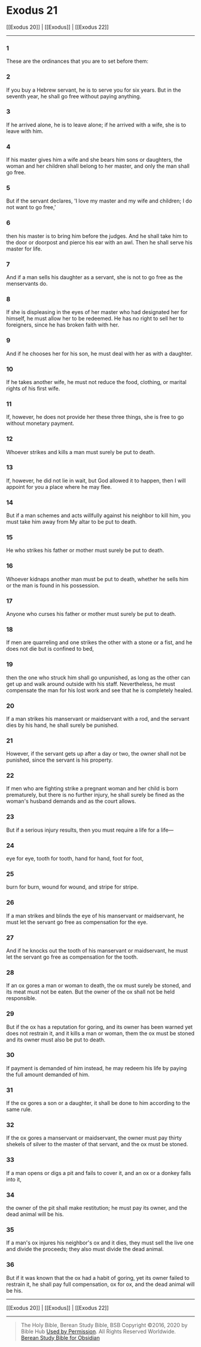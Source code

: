 # Exodus 21

[[Exodus 20]] | [[Exodus]] | [[Exodus 22]]

---

### 1
These are the ordinances that you are to set before them:

### 2
If you buy a Hebrew servant, he is to serve you for six years. But in the seventh year, he shall go free without paying anything.

### 3
If he arrived alone, he is to leave alone; if he arrived with a wife, she is to leave with him.

### 4
If his master gives him a wife and she bears him sons or daughters, the woman and her children shall belong to her master, and only the man shall go free.

### 5
But if the servant declares, 'I love my master and my wife and children; I do not want to go free,'

### 6
then his master is to bring him before the judges. And he shall take him to the door or doorpost and pierce his ear with an awl. Then he shall serve his master for life.

### 7
And if a man sells his daughter as a servant, she is not to go free as the menservants do.

### 8
If she is displeasing in the eyes of her master who had designated her for himself, he must allow her to be redeemed. He has no right to sell her to foreigners, since he has broken faith with her.

### 9
And if he chooses her for his son, he must deal with her as with a daughter.

### 10
If he takes another wife, he must not reduce the food, clothing, or marital rights of his first wife.

### 11
If, however, he does not provide her these three things, she is free to go without monetary payment.

### 12
Whoever strikes and kills a man must surely be put to death.

### 13
If, however, he did not lie in wait, but God allowed it to happen, then I will appoint for you a place where he may flee.

### 14
But if a man schemes and acts willfully against his neighbor to kill him, you must take him away from My altar to be put to death.

### 15
He who strikes his father or mother must surely be put to death.

### 16
Whoever kidnaps another man must be put to death, whether he sells him or the man is found in his possession.

### 17
Anyone who curses his father or mother must surely be put to death.

### 18
If men are quarreling and one strikes the other with a stone or a fist, and he does not die but is confined to bed,

### 19
then the one who struck him shall go unpunished, as long as the other can get up and walk around outside with his staff. Nevertheless, he must compensate the man for his lost work and see that he is completely healed.

### 20
If a man strikes his manservant or maidservant with a rod, and the servant dies by his hand, he shall surely be punished.

### 21
However, if the servant gets up after a day or two, the owner shall not be punished, since the servant is his property.

### 22
If men who are fighting strike a pregnant woman and her child is born prematurely, but there is no further injury, he shall surely be fined as the woman's husband demands and as the court allows.

### 23
But if a serious injury results, then you must require a life for a life—

### 24
eye for eye, tooth for tooth, hand for hand, foot for foot,

### 25
burn for burn, wound for wound, and stripe for stripe.

### 26
If a man strikes and blinds the eye of his manservant or maidservant, he must let the servant go free as compensation for the eye.

### 27
And if he knocks out the tooth of his manservant or maidservant, he must let the servant go free as compensation for the tooth.

### 28
If an ox gores a man or woman to death, the ox must surely be stoned, and its meat must not be eaten. But the owner of the ox shall not be held responsible.

### 29
But if the ox has a reputation for goring, and its owner has been warned yet does not restrain it, and it kills a man or woman, them the ox must be stoned and its owner must also be put to death.

### 30
If payment is demanded of him instead, he may redeem his life by paying the full amount demanded of him.

### 31
If the ox gores a son or a daughter, it shall be done to him according to the same rule.

### 32
If the ox gores a manservant or maidservant, the owner must pay thirty shekels of silver to the master of that servant, and the ox must be stoned.

### 33
If a man opens or digs a pit and fails to cover it, and an ox or a donkey falls into it,

### 34
the owner of the pit shall make restitution; he must pay its owner, and the dead animal will be his.

### 35
If a man's ox injures his neighbor's ox and it dies, they must sell the live one and divide the proceeds; they also must divide the dead animal.

### 36
But if it was known that the ox had a habit of goring, yet its owner failed to restrain it, he shall pay full compensation, ox for ox, and the dead animal will be his.

---

[[Exodus 20]] | [[Exodus]] | [[Exodus 22]]

---

> The Holy Bible, Berean Study Bible, BSB
> Copyright &copy;2016, 2020 by Bible Hub
> [Used by Permission](https://berean.bible/terms.htm). All Rights Reserved Worldwide.
> [Berean Study Bible for Obsidian](https://github.com/gapmiss/berean-study-bible-for-obsidian)</small>

